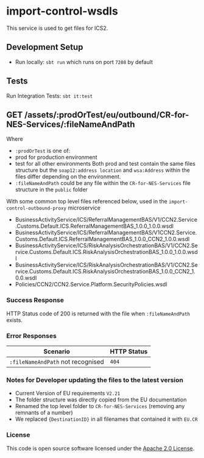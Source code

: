 
# import-control-wsdls

This service is used to get files for ICS2.

## Development Setup
- Run locally: `sbt run` which runs on port `7208` by default

## Tests

Run Integration Tests: `sbt it:test`

## GET /assets/:prodOrTest/eu/outbound/CR-for-NES-Services/:fileNameAndPath

Where 
- `:prodOrTest` is one of:
 - prod for production environment
 - test for all other environments
Both prod and test contain the same files structure but the `soap12:address location` and `wsa:Address` within the files differ depending on the environment. 
- `:fileNameAndPath` could be  any file within the `CR-for-NES-Services` file structure in the `public` folder

With some common top level files referenced below, used in the `import-control-outbound-proxy` microservice
- BusinessActivityService/ICS/ReferralManagementBAS/V1/CCN2.Service.Customs.Default.ICS.ReferralManagementBAS_1.0.0_1.0.0.wsdl
- BusinessActivityService/ICS/ReferralManagementBAS/V1CCN2.Service.Customs.Default.ICS.ReferralManagementBAS_1.0.0_CCN2_1.0.0.wsdl
- BusinessActivityService/ICS/RiskAnalysisOrchestrationBAS/V1/CCN2.Service.Customs.Default.ICS.RiskAnalysisOrchestrationBAS_1.0.0_1.0.0.wsdl
- BusinessActivityService/ICS/RiskAnalysisOrchestrationBAS/V1/CCN2.Service.Customs.Default.ICS.RiskAnalysisOrchestrationBAS_1.0.0_CCN2_1.0.0.wsdl
- Policies/CCN2/CCN2.Service.Platform.SecurityPolicies.wsdl

### Success Response
HTTP Status code of 200 is returned with the file when `:fileNameAndPath` exists.

### Error Responses
| Scenario | HTTP Status |
| --- | --- |
| `:fileNameAndPath` not recognised | `404` |

### Notes for Developer updating the files to the latest version

- Current Version of EU requirements `V2.21`
- The folder structure was directly copied from the EU documentation
- Renamed the top level folder to `CR-for-NES-Services` (removing any remnants of a number)
- We replaced `{DestinationID}` in all filenames that contained it with `EU.CR`

### License

This code is open source software licensed under the [Apache 2.0 License]("http://www.apache.org/licenses/LICENSE-2.0.html").
